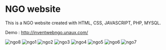 # NGO website
This is a NGO website created with HTML, CSS, JAVASCRIPT, PHP, MYSQL.

Demo : http://inventwebngo.unaux.com/

![ngo8](https://user-images.githubusercontent.com/49247268/138653769-671b8ac9-fb3d-4905-8dec-0c7931efeea6.PNG)
![ngo1](https://user-images.githubusercontent.com/49247268/138653778-35ee857a-06cf-41fe-8672-2304a1566855.PNG)
![ngo2](https://user-images.githubusercontent.com/49247268/138653789-a1796e6d-2ab0-41f1-9f1e-2fb80829c9b0.PNG)
![ngo3](https://user-images.githubusercontent.com/49247268/138653793-bab954a2-4e6f-4846-9fa5-3a22eadae791.PNG)
![ngo4](https://user-images.githubusercontent.com/49247268/138653796-70201138-8a14-4fef-8557-cefcdfc13c51.PNG)
![ngo5](https://user-images.githubusercontent.com/49247268/138653799-efe118f9-7d8c-47e0-9319-048f36432902.PNG)
![ngo6](https://user-images.githubusercontent.com/49247268/138653801-eb6528cc-82b6-4085-9d5a-366c31452df2.PNG)
![ngo7](https://user-images.githubusercontent.com/49247268/138653804-192449d0-6fac-42a9-aec6-82eedf16cad2.PNG)
